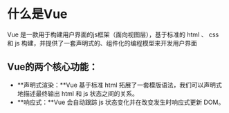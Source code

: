 # 什么是Vue

Vue 是一款用于构建用户界面的js框架（面向视图层），基于标准的 html 、 css 和 js 构建，并提供了一套声明式的、组件化的编程模型来开发用户界面



## Vue的两个核心功能：

- **声明式渲染：**Vue 基于标准 html 拓展了一套模版语法，我们可以声明式地描述最终输出 html 和 js 状态之间的关系。
- **响应式：**Vue 会自动跟踪 js 状态变化并在改变发生时响应式更新 DOM。



